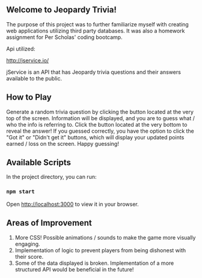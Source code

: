 ## Welcome to Jeopardy Trivia! 

 The purpose of this project was to further familiarize myself with creating web applications utilizing third party databases. It was also a homework assignment for Per Scholas' coding bootcamp.

Api utilized:

http://jservice.io/

jService is an API that has Jeopardy trivia questions and their answers available to the public.


## How to Play

Generate a random trivia question by clicking the button located at the very top of the screen. Information will be displayed, and you are to guess what / who the info is referring to. Click the button located at the very bottom to reveal the answer! If you guessed correctly, you have the option to click the "Got it" or "Didn't get it" buttons, which will display your updated points earned / loss on the screen. Happy guessing!


## Available Scripts

In the project directory, you can run:

### `npm start`

Open [http://localhost:3000](http://localhost:3000) to view it in your browser.

## Areas of Improvement 

1. More CSS! Possible animations / sounds to make the game more visually engaging.
2. Implementation of logic to prevent players from being dishonest with their score.
3. Some of the data displayed is broken. Implementation of a more structured API would be beneficial in the future!